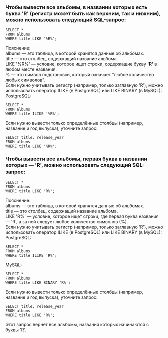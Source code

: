 ### Чтобы вывести все альбомы, в названии которых есть буква 'R' (регистр может быть как верхним, так и нижним), можно использовать следующий SQL-запрос:  
```
SELECT *
FROM albums
WHERE title LIKE '%R%';
```
Пояснение:  
albums — это таблица, в которой хранятся данные об альбомах.  
title — это столбец, содержащий название альбома.  
LIKE '%R%' — условие, которое ищет строки, содержащие букву **'R'** в любом месте названия.  
% — это символ подстановки, который означает "любое количество любых символов".  
Если нужно учитывать регистр (например, только заглавную 'R'), можно использовать оператор ILIKE (в PostgreSQL) или LIKE BINARY (в MySQL):  
PostgreSQL:  
```
SELECT *
FROM albums
WHERE title ILIKE '%R%';
```
Если нужно вывести только определённые столбцы (например, название и год выпуска), уточните запрос:  
```
SELECT title, release_year
FROM albums
WHERE title LIKE '%R%';
```
### Чтобы вывести все альбомы, первая буква в названии которых — 'R', можно использовать следующий SQL-запрос:  
```
SELECT *
FROM albums
WHERE title LIKE 'R%';
```
Пояснение:  
albums — это таблица, в которой хранятся данные об альбомах.  
title — это столбец, содержащий название альбома.  
LIKE 'R%' — условие, которое ищет строки, где первая буква названия — 'R', а за ней следует любое количество символов (%).  
Если нужно учитывать регистр (например, только заглавную 'R'), можно использовать оператор ILIKE (в PostgreSQL) или LIKE BINARY (в MySQL):  
PostgreSQL:  
```
SELECT *
FROM albums
WHERE title ILIKE 'R%';
```
MySQL:
```
SELECT *
FROM albums
WHERE title LIKE BINARY 'R%';
```
Если нужно вывести только определённые столбцы (например, название и год выпуска), уточните запрос:  
```
SELECT title, release_year
FROM albums
WHERE title LIKE 'R%';
```
Этот запрос вернёт все альбомы, названия которых начинаются с буквы 'R'.  
